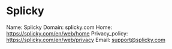 
# Splicky

Name: Splicky
Domain: splicky.com
Home: https://splicky.com/en/web/home
Privacy_policy: https://splicky.com/en/web/privacy
Email: support@splicky.com
